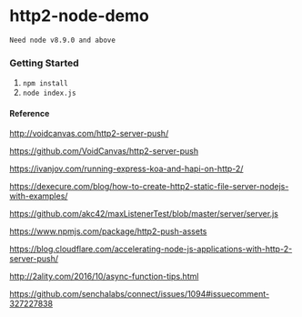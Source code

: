 # http2-node-demo

`Need node v8.9.0 and above`

### Getting Started

 1. `npm install`
 1. `node index.js`

#### Reference

http://voidcanvas.com/http2-server-push/

https://github.com/VoidCanvas/http2-server-push

https://ivanjov.com/running-express-koa-and-hapi-on-http-2/

https://dexecure.com/blog/how-to-create-http2-static-file-server-nodejs-with-examples/

https://github.com/akc42/maxListenerTest/blob/master/server/server.js

https://www.npmjs.com/package/http2-push-assets

https://blog.cloudflare.com/accelerating-node-js-applications-with-http-2-server-push/

http://2ality.com/2016/10/async-function-tips.html

https://github.com/senchalabs/connect/issues/1094#issuecomment-327227838